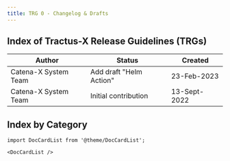 ```yaml
---
title: TRG 0 - Changelog & Drafts
---
```


## Index of Tractus-X Release Guidelines (TRGs)

| Author               | Status                  | Created      |
|----------------------|-------------------------|--------------|
| Catena-X System Team | Add draft "Helm Action" | 23-Feb-2023  |
| Catena-X System Team | Initial contribution    | 13-Sept-2022 |

## Index by Category

```mdx-code-block
import DocCardList from '@theme/DocCardList';

<DocCardList />
```

